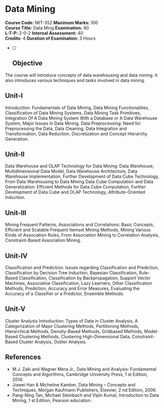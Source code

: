 # Data Mining
__Course Code:__ MIT-352 __Maximum Marks:__ 100 <br>
__Course Title:__ Data Ming __Examination:__ 60 <br>
__L-T-P:__ 2-0-2 __Internal Assessment:__ 40 <br>
__Credits__: 4 __Duration of Examination:__ 3 Hours <br>


- [ ] ## Objective
The course will introduce concepts of data warehousing and data mining. It also introduces
various techniques and tasks involved in data mining.

##  Unit-I
Introduction: Fundamentals of Data Mining, Data Mining Functionalities, Classification of Data
Mining Systems, Data Mining Task Primitives, Integration Of A Data Mining System With a
Database or A Data Warehouse System, Major Issues in Data Mining. Data Preprocessing: Need
for Preprocessing the Data, Data Cleaning, Data Integration and Transformation, Data
Reduction, Discretization and Concept Hierarchy Generation. 

##  Unit-II
Data Warehouse and OLAP Technology for Data Mining: Data Warehouse, Multidimensional
Data Model, Data Warehouse Architecture, Data Warehouse Implementation, Further
Development of Data Cube Technology, From Data Warehousing to Data Mining Data Cube
Computation and Data Generalization: Efficient Methods for Data Cube Computation, Further
Development of Data Cube and OLAP Technology, Attribute-Oriented Induction.

##  Unit-III
Mining Frequent Patterns, Associations and Correlations: Basic Concepts, Efficient and Scalable
Frequent Itemset Mining Methods, Mining Various Kinds of Association Rules, From
Association Mining to Correlation Analysis, Constraint-Based Association Mining.

##  Unit-IV
Classification and Prediction: Issues regarding Classification and Prediction, Classification by
Decision Tree Induction, Bayesian Classification, Rule-Based Classification, Classification by
Backpropagation, Support Vector Machines, Associative Classification, Lazy Learners, Other
Classification Methods, Prediction, Accuracy and Error Measures, Evaluating the Accuracy of a
Classifier or a Predictor, Ensemble Methods.

##  Unit-V
Cluster Analysis Introduction: Types of Data in Cluster Analysis, A Categorization of Major
Clustering Methods, Partitioning Methods, Hierarchical Methods, Density-Based Methods,
Gridbased Methods, Model-Based Clustering Methods, Clustering High-Dimensional Data,
Constraint-Based Cluster Analysis, Outlier Analysis.

## References
- M.J. Zaki and Wagner Mera Jr., Data Mining and Analysis: Fundamental Concepts and
Algorithms, Cambridge University Press, 1 st Edition, 2014.
- Jiawei Han & Micheline Kamber, Data Mining – Concepts and Techniques, Morgan
Kaufmann Publishers, Elsevier, 2 nd Edition, 2006.
- Pang-Ning Tan, Michael Steinbach and Vipin Kumar, Introduction to Data Mining,
1 st Edition, Pearson education.
